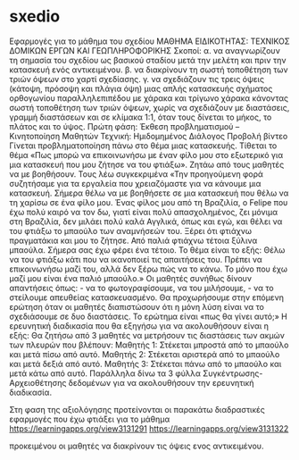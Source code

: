 # sxedio
Εφαρμογές για το μάθημα του σχεδίου
ΜΑΘΗΜΑ ΕΙΔΙΚΟΤΗΤΑΣ: ΤΕΧΝΙΚΟΣ ΔΟΜΙΚΩΝ
ΕΡΓΩΝ ΚΑΙ ΓΕΩΠΛΗΡΟΦΟΡΙΚΗΣ
Σκοποί:
α. να αναγνωρίζουν τη σημασία του σχεδίου ως βασικού σταδίου μετά την μελέτη και πριν
την κατασκευή ενός αντικειμένου.
β. να διακρίνουν τη σωστή τοποθέτηση των τριών όψεων στο χαρτί σχεδίασης.
γ. να σχεδιάζουν τις τρεις όψεις (κάτοψη, πρόσοψη και πλάγια όψη) μιας απλής
κατασκευής σχήματος ορθογωνίου παραλληλεπιπέδου με χάρακα και τρίγωνο χάρακα
κάνοντας σωστή τοποθέτηση των τριών όψεων, χωρίς να σχεδιάζουν με διαστάσεις,
γραμμή διαστάσεων και σε κλίμακα 1:1, όταν τους δίνεται το μήκος, το πλάτος και το ύψος. 
Πρώτη φάση: Έκθεση προβληματισμού – Κινητοποίηση Μαθητών
Τεχνική: Ημιδομημένος Διάλογος
Προβολή βίντεο
Γίνεται προβληματοποίηση πάνω στο θέμα μιας κατασκευής. Τίθεται το θέμα «Πως μπορώ
να επικοινωνήσω με έναν φίλο μου στο εξωτερικό για μια κατασκευή που μου ζήτησε να
του φτιάξω». Ζητάω από τους μαθητές να με βοηθήσουν. Τους λέω συγκεκριμένα «Την
προηγούμενη φορά συζητήσαμε για τα εργαλεία που χρειαζόμαστε για να κάνουμε μια
κατασκευή. Σήμερα θέλω να με βοηθήσετε σε μια κατασκευή που θέλω να τη χαρίσω σε
ένα φίλο μου. Ένας φίλος μου από τη Βραζιλία, o Felipe που έχω πολύ καιρό να τον δω,
γιατί είναι πολύ απασχολημένος, ζει μόνιμα στη Βραζιλία, δεν μιλάει πολύ καλά Αγγλικά,
όπως και εγώ, και θέλει να του φτιάξω το μπαούλο των αναμνήσεών του. Ξέρει ότι
φτιάχνω πραγματάκια και μου το ζήτησε. Από παλιά φτιάχνω τέτοια ξύλινα μπαούλα.
Σήμερα σας έχω φέρει ένα τέτοιο. Το θέμα είναι το εξής: Θέλω να του φτιάξω κάτι που να
ικανοποιεί τις απαιτήσεις του. Πρέπει να επικοινωνήσω μαζί του, αλλά δεν ξέρω πώς να το
κάνω. Το μόνο που έχω μαζί μου είναι ένα παλιό μπαούλο.» Οι μαθητές συνήθως δίνουν
απαντήσεις όπως: - να το φωτογραφίσουμε, να του μιλήσουμε, - να το στείλουμε
απευθείας κατασκευασμένο. Θα προχωρήσουμε στην επόμενη ερώτηση όταν οι μαθητές
διαπιστώσουν ότι η μόνη λύση είναι να το σχεδιάσουμε σε δυο διαστάσεις. Το ερώτημα
είναι «πως θα γίνει αυτό;» Η ερευνητική διαδικασία που θα εξηγήσω για να ακολουθήσουν
είναι η εξής: Θα ζητήσω από 3 μαθητές να μετρήσουν τις διαστάσεις των ακμών των
πλευρών που βλέπουν:
Μαθητής 1: Στέκεται μπροστά από το μπαούλο και μετά πίσω από αυτό.
Μαθητής 2: Στέκεται αριστερά από το μπαούλο και μετά δεξιά από αυτό.
Μαθητής 3: Στέκεται πάνω από το μπαούλο και μετά κάτω από αυτό.
Παράλληλα δίνω τα 3 φύλλα Συγκέντρωσης-Αρχειοθέτησης δεδομένων για να
ακολουθήσουν την ερευνητική διαδικασία.

Στη φαση της αξιολόγησης προτείνονται οι παρακάτω διαδραστικές εφαρμογές που έχω φτιάξει για το μάθημα
https://learningapps.org/view3131291
https://learningapps.org/view3131322

προκειμένου οι μαθητές να διακρίνουν τις όψεις ενος αντικειμένου.
